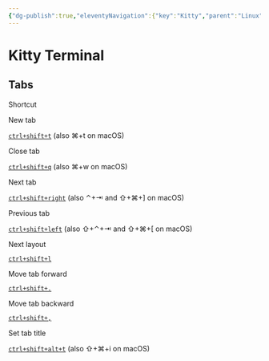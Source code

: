 ```yaml
---
{"dg-publish":true,"eleventyNavigation":{"key":"Kitty","parent":"Linux"},"permalink":"/tech-notes/linux/kitty/","dgHomeLink":true,"dgPassFrontmatter":true}
---
```



# Kitty Terminal 

## Tabs

Shortcut

New tab

[`ctrl+shift+t`](https://sw.kovidgoyal.net/kitty/overview/#tabs-and-windows../conf/#shortcut-kitty.New-tab) (also ⌘+t on macOS)

Close tab

[`ctrl+shift+q`](https://sw.kovidgoyal.net/kitty/overview/#tabs-and-windows../conf/#shortcut-kitty.Close-tab) (also ⌘+w on macOS)

Next tab

[`ctrl+shift+right`](https://sw.kovidgoyal.net/kitty/overview/#tabs-and-windows../conf/#shortcut-kitty.Next-tab) (also ⌃+⇥ and ⇧+⌘+\] on macOS)

Previous tab

[`ctrl+shift+left`](https://sw.kovidgoyal.net/kitty/overview/#tabs-and-windows../conf/#shortcut-kitty.Previous-tab) (also ⇧+⌃+⇥ and ⇧+⌘+\[ on macOS)

Next layout

[`ctrl+shift+l`](https://sw.kovidgoyal.net/kitty/overview/#tabs-and-windows../conf/#shortcut-kitty.Next-layout)

Move tab forward

[`ctrl+shift+.`](https://sw.kovidgoyal.net/kitty/overview/#tabs-and-windows../conf/#shortcut-kitty.Move-tab-forward)

Move tab backward

[`ctrl+shift+,`](https://sw.kovidgoyal.net/kitty/overview/#tabs-and-windows../conf/#shortcut-kitty.Move-tab-backward)

Set tab title

[`ctrl+shift+alt+t`](https://sw.kovidgoyal.net/kitty/overview/#tabs-and-windows../conf/#shortcut-kitty.Set-tab-title) (also ⇧+⌘+i on macOS)
